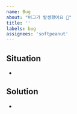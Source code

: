 ```yaml
---
name: Bug
about: "버그가 발생했어요 🐛"
title: ''
labels: bug
assignees: 'softpeanut'
---
```


## Situation
- <!-- 상황 설명 작성 -->

## Solution
- <!-- 해결 방안 작성 -->